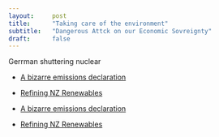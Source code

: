 ```yaml
---
layout:     post
title:      "Taking care of the environment"
subtitle:   "Dangerous Attck on our Economic Sovreignty"
draft:      false
---
```



Gerrman shuttering nuclear

- [A bizarre emissions declaration](https://www.newsroom.co.nz/marsden-point-refinery-closure-to-save-100mt-co2)

- [Refining NZ Renewables](https://www.mbie.govt.nz/dmsdocument/12087-refining-nz-accelerating-renewable-energy-and-energy-efficiency-submission-pdf)
- [A bizarre emissions declaration](https://www.newsroom.co.nz/marsden-point-refinery-closure-to-save-100mt-co2)
- [Refining NZ Renewables](https://www.mbie.govt.nz/dmsdocument/12087-refining-nz-accelerating-renewable-energy-and-energy-efficiency-submission-pdf)
